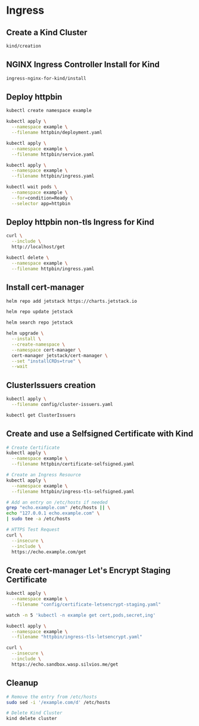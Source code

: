# Ingress

## Create a Kind Cluster

```bash
kind/creation
```

## NGINX Ingress Controller Install for Kind

```bash
ingress-nginx-for-kind/install
```

## Deploy httpbin

```bash
kubectl create namespace example

kubectl apply \
  --namespace example \
  --filename httpbin/deployment.yaml

kubectl apply \
  --namespace example \
  --filename httpbin/service.yaml

kubectl apply \
  --namespace example \
  --filename httpbin/ingress.yaml

kubectl wait pods \
  --namespace example \
  --for=condition=Ready \
  --selector app=httpbin
```

## Deploy httpbin non-tls Ingress for Kind

```bash
curl \
  --include \
  http://localhost/get

kubectl delete \
  --namespace example \
  --filename httpbin/ingress.yaml
```

## Install cert-manager

```bash
helm repo add jetstack https://charts.jetstack.io

helm repo update jetstack

helm search repo jetstack

helm upgrade \
  --install \
  --create-namespace \
  --namespace cert-manager \
  cert-manager jetstack/cert-manager \
  --set "installCRDs=true" \
  --wait
```

## ClusterIssuers creation

```bash
kubectl apply \
  --filename config/cluster-issuers.yaml

kubectl get ClusterIssuers
```

## Create and use a Selfsigned Certificate with Kind

```bash
# Create Certificate
kubectl apply \
  --namespace example \
  --filename httpbin/certificate-selfsigned.yaml

# Create an Ingress Resource
kubectl apply \
  --namespace example \
  --filename httpbin/ingress-tls-selfsigned.yaml

# Add an entry on /etc/hosts if needed
grep "echo.example.com" /etc/hosts || \
echo "127.0.0.1 echo.example.com" \
| sudo tee -a /etc/hosts

# HTTPS Test Request
curl \
  --insecure \
  --include \
  https://echo.example.com/get
```

## Create cert-manager Let's Encrypt Staging Certificate

```bash
kubectl apply \
  --namespace example \
  --filename "config/certificate-letsencrypt-staging.yaml"

watch -n 5 'kubectl -n example get cert,pods,secret,ing'

kubectl apply \
  --namespace example \
  --filename "httpbin/ingress-tls-letsencrypt.yaml"

curl \
  --insecure \
  --include \
  https://echo.sandbox.wasp.silvios.me/get
```

## Cleanup

```bash
# Remove the entry from /etc/hosts
sudo sed -i '/example.com/d' /etc/hosts

# Delete Kind Cluster
kind delete cluster
```
